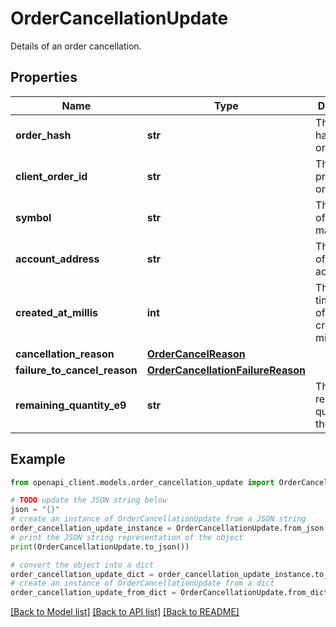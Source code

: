 # OrderCancellationUpdate

Details of an order cancellation.

## Properties

Name | Type | Description | Notes
------------ | ------------- | ------------- | -------------
**order_hash** | **str** | The unique hash of the order. | 
**client_order_id** | **str** | The client-provided order ID. | [optional] 
**symbol** | **str** | The symbol of the market. | 
**account_address** | **str** | The address of the account. | 
**created_at_millis** | **int** | The timestamp of the order creation in milliseconds. | 
**cancellation_reason** | [**OrderCancelReason**](OrderCancelReason.md) |  | 
**failure_to_cancel_reason** | [**OrderCancellationFailureReason**](OrderCancellationFailureReason.md) |  | [optional] 
**remaining_quantity_e9** | **str** | The remaining quantity of the order. | 

## Example

```python
from openapi_client.models.order_cancellation_update import OrderCancellationUpdate

# TODO update the JSON string below
json = "{}"
# create an instance of OrderCancellationUpdate from a JSON string
order_cancellation_update_instance = OrderCancellationUpdate.from_json(json)
# print the JSON string representation of the object
print(OrderCancellationUpdate.to_json())

# convert the object into a dict
order_cancellation_update_dict = order_cancellation_update_instance.to_dict()
# create an instance of OrderCancellationUpdate from a dict
order_cancellation_update_from_dict = OrderCancellationUpdate.from_dict(order_cancellation_update_dict)
```
[[Back to Model list]](../README.md#documentation-for-models) [[Back to API list]](../README.md#documentation-for-api-endpoints) [[Back to README]](../README.md)


